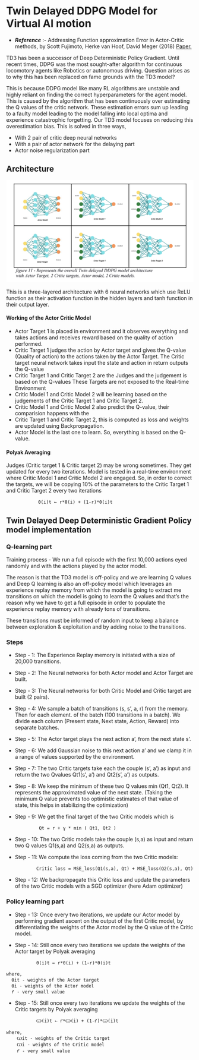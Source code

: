 # Twin Delayed DDPG Model for Virtual AI motion

* ***Reference*** :- Addressing Function approximation Error in Actor-Critic methods, by Scott Fujimoto,
Herke van Hoof, David Meger (2018)  [Paper.](https://arxiv.org/pdf/1802.09477.pdf)

TD3 has been a successor of Deep Deterministic Policy Gradient. Until recent times, DDPG
was the most sought-after algorithm for continuous locomotory agents like Robotics or
autonomous driving. Question arises as to why this has been replaced on fame grounds with
the TD3 model?

This is because DDPG model like many RL algorithms are unstable and highly reliant on
finding the correct hyperparameters for the agent model. This is caused by the algorithm that
has been continuously over estimating the Q values of the critic network. These estimation
errors sum up leading to a faulty model leading to the model falling into local optima and
experience catastrophic forgetting. Our TD3 model focuses on reducing this overestimation
bias. This is solved in three ways,
* With 2 pair of critic deep neural networks
* With a pair of actor network for the delaying part
* Actor noise regularization part

## Architecture
![TD3](https://github.com/Sahana-M/Images/blob/master/TD3.png)


This is a three-layered architecture with 6 neural networks which use ReLU
function as their activation function in the hidden layers and tanh function in their output layer.


#### Working of the Actor Critic Model
* Actor Target 1 is placed in environment and it observes everything and takes actions and
receives reward based on the quality of action performed.
* Critic Target 1 judges the action by Actor target and gives the Q-value (Quality of action) to the actions
taken by the Actor Target. The Critic target neural network takes input the state and action in
return outputs the Q-value
* Critic Target 1 and Critic Target 2 are the Judges and the judgement is based on the Q-values
These Targets are not exposed to the Real-time Environment
* Critic Model 1 and Critic Model 2 will be learning based on the judgements of the Critic
Target 1 and Critic Target 2.
* Critic Model 1 and Critic Model 2 also predict the Q-value, their comparision happens with the
* Critic Target 1 and Critic Target 2, this is computed as loss and weights are updated using Backpropagation.
* Actor Model is the last one to learn. So, everything is based on the Q-value.


#### Polyak Averaging
Judges (Critic target 1 & Critic target 2) may be wrong sometimes. They get updated for every two iterations.
Model is tested in a real-time environment where Critic Model 1 and Critic Model 2 are engaged. 
So, in order to correct the targets, we will be copying 10% of the parameters to the Critic Target 1 and 
Critic Target 2 every two iterations

                θ(i)t ← r*θ(i) + (1-r)*θ(i)t


## Twin Delayed Deep Deterministic Gradient Policy model implementation

### Q-learning part
Training process - We run a full episode with the first 10,000 actions eyed randomly and with
the actions played by the actor model. 

The reason is that the TD3 model is off-policy and we are learning Q values and Deep Q
learning is also an off-policy model which leverages an experience replay memory from
which the model is going to extract me transitions on which the model is going to learn the Q
values and that’s the reason why we have to get a full episode in order to populate the
experience replay memory with already tons of transitions.

These transitions must be informed of random input to keep a balance between exploration &
exploitation and by adding noise to the transitions.


### Steps
* Step - 1: The Experience Replay memory is initiated with a size of 20,000 transitions.
* Step - 2: The Neural networks for both Actor model and Actor Target are built.
* Step - 3: The Neural networks for both Critic Model and Critic target are built (2 pairs).
* Step - 4: We sample a batch of transitions (s, s’, a, r) from the memory. Then for each element.
of the batch (100 transitions in a batch). We divide each column (Present state, Next state, Action, Reward) into separate batches.
* Step - 5: The Actor target plays the next action a’, from the next state s’.
* Step - 6: We add Gaussian noise to this next action a’ and we clamp it in a range of values supported by the environment.
* Step - 7: The two Critic targets take each the couple (s’, a’) as input and return the two Qvalues Qt1(s’, a’) and Qt2(s’, a’) as outputs.
* Step - 8: We keep the minimum of these two Q values min (Qt1, Qt2). It represents the
approximated value of the next state. (Taking the minimum Q value prevents too optimistic
estimates of that value of state, this helps in stabilizing the optimization)
* Step - 9: We get the final target of the two Critic models which is

               Qt = r + γ * min ( Qt1, Qt2 ) 

* Step - 10: The two Critic models take the couple (s,a) as input and return two Q values
Q1(s,a) and Q2(s,a) as outputs.
* Step - 11: We compute the loss coming from the two Critic models:

              Critic loss = MSE_loss(Q1(s,a), Qt) + MSE_loss(Q2(s,a), Qt)
      
* Step - 12: We backpropagate this Critic loss and update the parameters of the two Critic
models with a SGD optimizer (here Adam optimizer)


### Policy learning part
* Step - 13: Once every two iterations, we update our Actor model by performing gradient
ascent on the output of the first Critic model, by differentiating the weights of the Actor model
by the Q value of the Critic model.
* Step - 14: Still once every two iterations we update the weights of the Actor target by Polyak
averaging

              θ(i)t ← r*θ(i) + (1-r)*θ(i)t

 ```
 where,
   Ѳit - weights of the Actor target
   Ѳi - weights of the Actor model
   ґ - very small value
```

* Step - 15: Still once every two iterations we update the weights of the Critic targets by Polyak
averaging

              Ѡ(i)t ← ґ*Ѡ(i) + (1-ґ)*Ѡ(i)t

```
where,
    Ѡit - weights of the Critic target
    Ѡi - weights of the Critic model
    ґ - very small value
```
